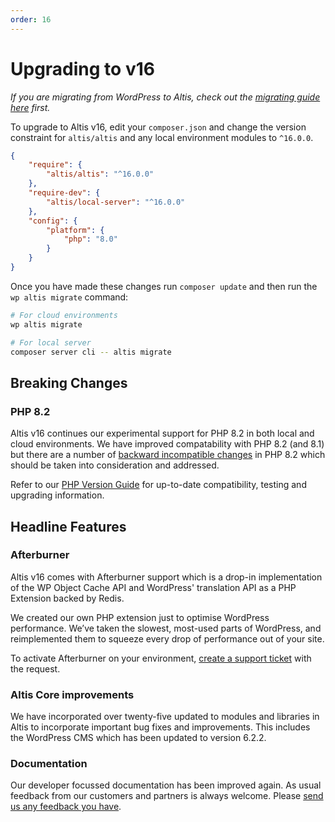 ```yaml
---
order: 16
---
```


# Upgrading to v16

_If you are migrating from WordPress to Altis, check out
the [migrating guide here](../migrating/) first._

To upgrade to Altis v16, edit your `composer.json` and change the version
constraint for `altis/altis` and any local
environment modules to `^16.0.0`.

```json
{
	"require": {
		"altis/altis": "^16.0.0"
	},
	"require-dev": {
		"altis/local-server": "^16.0.0"
	},
	"config": {
		"platform": {
			"php": "8.0"
		}
	}
}
```

Once you have made these changes run `composer update` and then run
the `wp altis migrate` command:

```sh
# For cloud environments
wp altis migrate

# For local server
composer server cli -- altis migrate
```

## Breaking Changes

### PHP 8.2 ###

Altis v16 continues our experimental support for PHP 8.2 in both local and cloud environments. We have improved
compatability with PHP 8.2 (and 8.1) but there are a number
of [backward incompatible changes](https://www.php.net/manual/en/migration82.incompatible.php) in PHP 8.2 which should
be taken into consideration and addressed.

Refer to our [PHP Version Guide](docs://guides/updating-php/) for up-to-date compatibility, testing and upgrading
information.

## Headline Features

### Afterburner

Altis v16 comes with Afterburner support which is a drop-in implementation of the WP Object Cache API and WordPress'
translation API as a PHP Extension backed by Redis.

We created our own PHP extension just to optimise WordPress performance. We’ve taken the slowest,
most-used parts of WordPress, and reimplemented them to squeeze every drop of performance out of your site.

To activate Afterburner on your environment, [create a support ticket](support://new) with the request.

### Altis Core improvements

We have incorporated over twenty-five updated to modules and libraries in Altis to incorporate important bug fixes and
improvements. This includes the WordPress CMS which has been updated to version 6.2.2.

### Documentation

Our developer focussed documentation has been improved again. As usual feedback from our
customers and partners is always welcome. Please [send us any feedback you have](mailto://support@altis-dxp.com).
